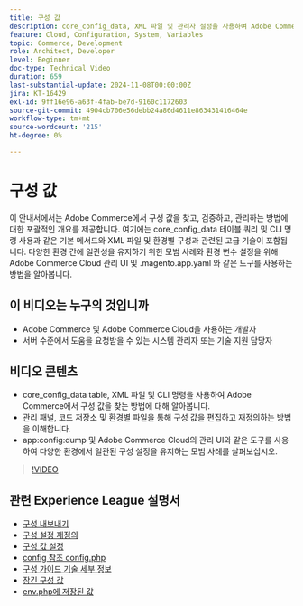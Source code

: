 ```yaml
---
title: 구성 값
description: core_config_data, XML 파일 및 관리자 설정을 사용하여 Adobe Commerce에서 구성 값을 찾고, 검증하고, 관리하는 방법에 대해 알아봅니다.
feature: Cloud, Configuration, System, Variables
topic: Commerce, Development
role: Architect, Developer
level: Beginner
doc-type: Technical Video
duration: 659
last-substantial-update: 2024-11-08T00:00:00Z
jira: KT-16429
exl-id: 9ff16e96-a63f-4fab-be7d-9160c1172603
source-git-commit: 4904cb706e56debb24a86d4611e863431416464e
workflow-type: tm+mt
source-wordcount: '215'
ht-degree: 0%

---
```


# 구성 값

이 안내서에서는 Adobe Commerce에서 구성 값을 찾고, 검증하고, 관리하는 방법에 대한 포괄적인 개요를 제공합니다. 여기에는 core_config_data 테이블 쿼리 및 CLI 명령 사용과 같은 기본 메서드와 XML 파일 및 환경별 구성과 관련된 고급 기술이 포함됩니다. 다양한 환경 간에 일관성을 유지하기 위한 모범 사례와 환경 변수 설정을 위해 Adobe Commerce Cloud 관리 UI 및 .magento.app.yaml 와 같은 도구를 사용하는 방법을 알아봅니다.

## 이 비디오는 누구의 것입니까

- Adobe Commerce 및 Adobe Commerce Cloud을 사용하는 개발자
- 서버 수준에서 도움을 요청받을 수 있는 시스템 관리자 또는 기술 지원 담당자

## 비디오 콘텐츠

- core_config_data table, XML 파일 및 CLI 명령을 사용하여 Adobe Commerce에서 구성 값을 찾는 방법에 대해 알아봅니다.
- 관리 패널, 코드 저장소 및 환경별 파일을 통해 구성 값을 편집하고 재정의하는 방법을 이해합니다.
- app:config:dump 및 Adobe Commerce Cloud의 관리 UI와 같은 도구를 사용하여 다양한 환경에서 일관된 구성 설정을 유지하는 모범 사례를 살펴보십시오.

>[!VIDEO](https://video.tv.adobe.com/v/3436458/?learn=on)

## 관련 Experience League 설명서

- [구성 내보내기](https://experienceleague.adobe.com/en/docs/commerce-operations/configuration-guide/cli/configuration-management/export-configuration)
- [구성 설정 재정의](https://experienceleague.adobe.com/en/docs/commerce-operations/configuration-guide/paths/override-config-settings)
- [구성 값 설정](https://experienceleague.adobe.com/en/docs/commerce-operations/configuration-guide/cli/configuration-management/set-configuration-values)
- [config 참조 config.php](https://experienceleague.adobe.com/en/docs/commerce-operations/configuration-guide/files/config-reference-configphp)
- [구성 가이드 기술 세부 정보](https://experienceleague.adobe.com/en/docs/commerce-operations/configuration-guide/deployment/technical-details)
- [잠긴 구성 값](https://experienceleague.adobe.com/en/docs/commerce-operations/configuration-guide/deployment/technical-details#:~:text=Configuration%20settings%20locked%20in%20the,php%20files)
- [env.php에 저장된 값](https://experienceleague.adobe.com/en/docs/commerce-knowledge-base/kb/troubleshooting/miscellaneous/locked-fields-in-magento-admin#:~:text=Cause,php%20)
